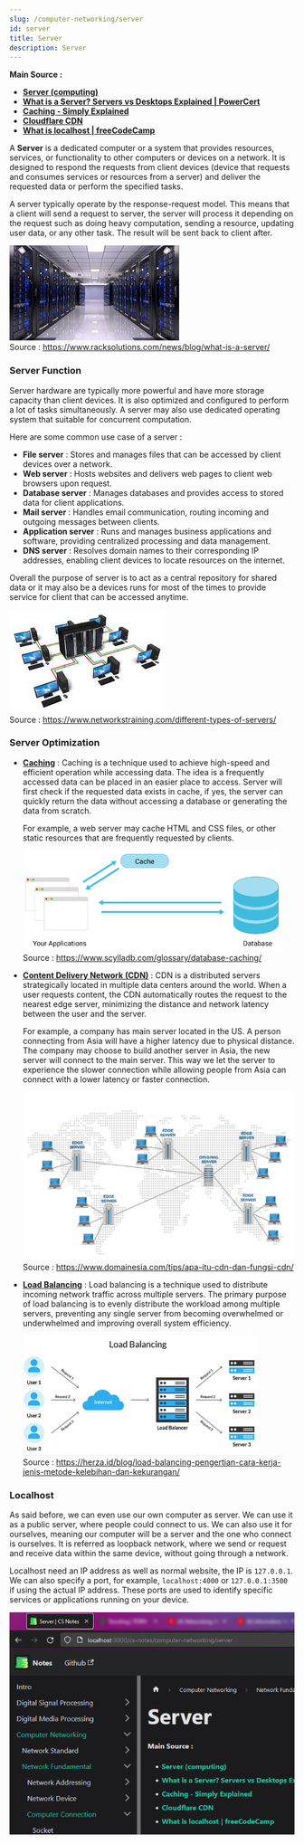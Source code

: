 ```yaml
---
slug: /computer-networking/server
id: server
title: Server
description: Server
---
```


**Main Source :**

- **[Server (computing)](<https://en.wikipedia.org/wiki/Server_(computing)>)**
- **[What is a Server? Servers vs Desktops Explained | PowerCert](https://youtu.be/UjCDWCeHCzY?si=BsG1UnE7fWlNjpZx)**
- **[Caching - Simply Explained](https://youtu.be/6FyXURRVmR0?si=xPJK4Vr46tW55wOa)**
- **[Cloudflare CDN](https://www.cloudflare.com/learning/cdn/what-is-a-cdn/)**
- **[What is localhost | freeCodeCamp](https://www.freecodecamp.org/news/what-is-localhost/)**

A **Server** is a dedicated computer or a system that provides resources, services, or functionality to other computers or devices on a network. It is designed to respond the requests from client devices (device that requests and consumes services or resources from a server) and deliver the requested data or perform the specified tasks.

A server typically operate by the response-request model. This means that a client will send a request to server, the server will process it depending on the request such as doing heavy computation, sending a resource, updating user data, or any other task. The result will be sent back to client after.

![A large server](./server.jpeg)  
Source : https://www.racksolutions.com/news/blog/what-is-a-server/

### Server Function

Server hardware are typically more powerful and have more storage capacity than client devices. It is also optimized and configured to perform a lot of tasks simultaneously. A server may also use dedicated operating system that suitable for concurrent computation.

Here are some common use case of a server :

- **File server** : Stores and manages files that can be accessed by client devices over a network.
- **Web server** : Hosts websites and delivers web pages to client web browsers upon request.
- **Database server** : Manages databases and provides access to stored data for client applications.
- **Mail server** : Handles email communication, routing incoming and outgoing messages between clients.
- **Application server** : Runs and manages business applications and software, providing centralized processing and data management.
- **DNS server** : Resolves domain names to their corresponding IP addresses, enabling client devices to locate resources on the internet.

Overall the purpose of server is to act as a central repository for shared data or it may also be a devices runs for most of the times to provide service for client that can be accessed anytime.

![Several computer connected to a centralized server](./server-2.jpeg)  
Source : https://www.networkstraining.com/different-types-of-servers/

### Server Optimization

- **[Caching](/backend-development/caching)** : Caching is a technique used to achieve high-speed and efficient operation while accessing data. The idea is a frequently accessed data can be placed in an easier place to access. Server will first check if the requested data exists in cache, if yes, the server can quickly return the data without accessing a database or generating the data from scratch.

  For example, a web server may cache HTML and CSS files, or other static resources that are frequently requested by clients.

  ![An illustration that shows cache being closer than database](./caching.png)  
   Source : https://www.scylladb.com/glossary/database-caching/

- **[Content Delivery Network (CDN)](/software-engineering/system-design#cdn)** : CDN is a distributed servers strategically located in multiple data centers around the world. When a user requests content, the CDN automatically routes the request to the nearest edge server, minimizing the distance and network latency between the user and the server.

  For example, a company has main server located in the US. A person connecting from Asia will have a higher latency due to physical distance. The company may choose to build another server in Asia, the new server will connect to the main server. This way we let the server to experience the slower connection while allowing people from Asia can connect with a lower latency or faster connection.

  ![Server distributed around the world making device able to connect to a closer place](./cdn.png)  
  Source : https://www.domainesia.com/tips/apa-itu-cdn-dan-fungsi-cdn/

- **[Load Balancing](/software-engineering/system-design#load-balancer)** : Load balancing is a technique used to distribute incoming network traffic across multiple servers. The primary purpose of load balancing is to evenly distribute the workload among multiple servers, preventing any single server from becoming overwhelmed or underwhelmed and improving overall system efficiency.

  ![3 user requests are handled by 3 server](./load-balancing.png)  
   Source : https://herza.id/blog/load-balancing-pengertian-cara-kerja-jenis-metode-kelebihan-dan-kekurangan/

### Localhost

As said before, we can even use our own computer as server. We can use it as a public server, where people could connect to us. We can also use it for ourselves, meaning our computer will be a server and the one who connect is ourselves. It is referred as loopback network, where we send or request and receive data within the same device, without going through a network.

Localhost need an IP address as well as normal website, the IP is `127.0.0.1`. We can also specify a port, for example, `localhost:4000` or `127.0.0.1:3500` if using the actual IP address. These ports are used to identify specific services or applications running on your device.

![Example of localhost that shows this cs notes website](./localhost-example.png)
